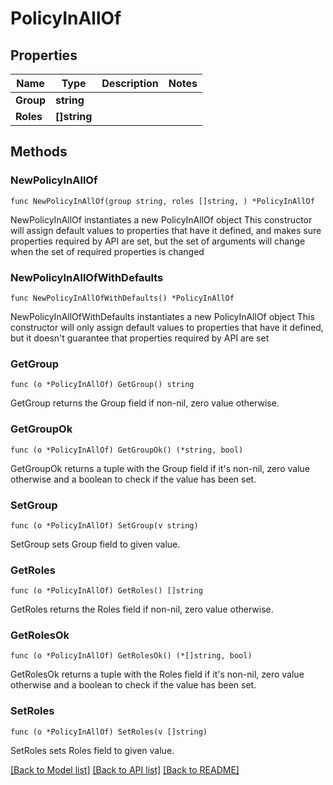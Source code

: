 # PolicyInAllOf

## Properties

Name | Type | Description | Notes
------------ | ------------- | ------------- | -------------
**Group** | **string** |  | 
**Roles** | **[]string** |  | 

## Methods

### NewPolicyInAllOf

`func NewPolicyInAllOf(group string, roles []string, ) *PolicyInAllOf`

NewPolicyInAllOf instantiates a new PolicyInAllOf object
This constructor will assign default values to properties that have it defined,
and makes sure properties required by API are set, but the set of arguments
will change when the set of required properties is changed

### NewPolicyInAllOfWithDefaults

`func NewPolicyInAllOfWithDefaults() *PolicyInAllOf`

NewPolicyInAllOfWithDefaults instantiates a new PolicyInAllOf object
This constructor will only assign default values to properties that have it defined,
but it doesn't guarantee that properties required by API are set

### GetGroup

`func (o *PolicyInAllOf) GetGroup() string`

GetGroup returns the Group field if non-nil, zero value otherwise.

### GetGroupOk

`func (o *PolicyInAllOf) GetGroupOk() (*string, bool)`

GetGroupOk returns a tuple with the Group field if it's non-nil, zero value otherwise
and a boolean to check if the value has been set.

### SetGroup

`func (o *PolicyInAllOf) SetGroup(v string)`

SetGroup sets Group field to given value.


### GetRoles

`func (o *PolicyInAllOf) GetRoles() []string`

GetRoles returns the Roles field if non-nil, zero value otherwise.

### GetRolesOk

`func (o *PolicyInAllOf) GetRolesOk() (*[]string, bool)`

GetRolesOk returns a tuple with the Roles field if it's non-nil, zero value otherwise
and a boolean to check if the value has been set.

### SetRoles

`func (o *PolicyInAllOf) SetRoles(v []string)`

SetRoles sets Roles field to given value.



[[Back to Model list]](../README.md#documentation-for-models) [[Back to API list]](../README.md#documentation-for-api-endpoints) [[Back to README]](../README.md)



